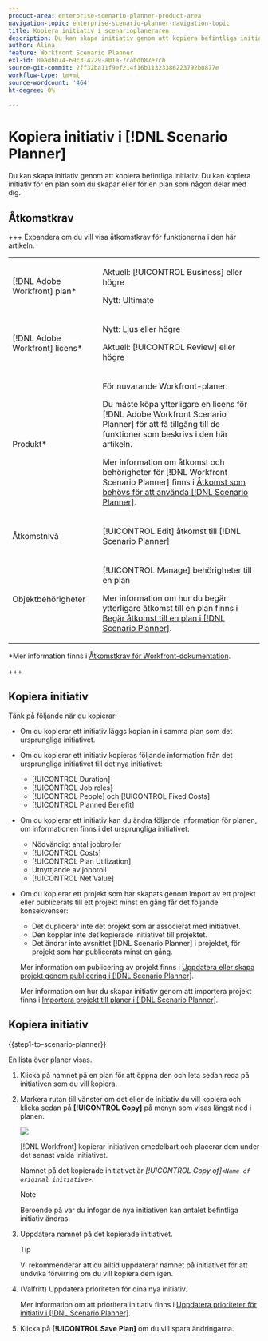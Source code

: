 ```yaml
---
product-area: enterprise-scenario-planner-product-area
navigation-topic: enterprise-scenario-planner-navigation-topic
title: Kopiera initiativ i scenarioplaneraren
description: Du kan skapa initiativ genom att kopiera befintliga initiativ. Du kan kopiera initiativ för en plan som du skapar eller för en plan som någon delar med dig.
author: Alina
feature: Workfront Scenario Planner
exl-id: 0aadb074-69c3-4229-a01a-7cabdb87e7cb
source-git-commit: 2ff32ba11f9ef214f16b11323386223792b0877e
workflow-type: tm+mt
source-wordcount: '464'
ht-degree: 0%

---
```


# Kopiera initiativ i [!DNL Scenario Planner]

<!--Audited: 07/2024-->

Du kan skapa initiativ genom att kopiera befintliga initiativ. Du kan kopiera initiativ för en plan som du skapar eller för en plan som någon delar med dig.

## Åtkomstkrav

+++ Expandera om du vill visa åtkomstkrav för funktionerna i den här artikeln.

<table style="table-layout:auto"> 
 <col> 
 <col> 
 <tbody> 
  <tr> 
   <td> <p>[!DNL Adobe Workfront] plan*</p> </td> 
   <td> <p>Aktuell: [!UICONTROL Business] eller högre</p>
   <p>Nytt: Ultimate </p>
   </td> 
  </tr> 
  <tr> 
   <td> <p>[!DNL Adobe Workfront] licens*</p> </td> 
   <td> <p>Nytt: Ljus eller högre</p> 
   <p>Aktuell: [!UICONTROL Review] eller högre</p> </td> 
  </tr> 
  <tr> 
   <td>Produkt* </td> 
   <td> 
   <p>För nuvarande Workfront-planer: </p>
   <p>Du måste köpa ytterligare en licens för [!DNL Adobe Workfront Scenario Planner] för att få tillgång till de funktioner som beskrivs i den här artikeln.</p> <p>Mer information om åtkomst och behörigheter för [!DNL Workfront Scenario Planner] finns i <a href="../scenario-planner/access-needed-to-use-sp.md" class="MCXref xref">Åtkomst som behövs för att använda [!DNL Scenario Planner]</a>. </p> </td> 
  </tr> 
  <tr data-mc-conditions=""> 
   <td>Åtkomstnivå </td> 
   <td> <p>[!UICONTROL Edit] åtkomst till [!DNL Scenario Planner]</p> </td> 
  </tr> 
  <tr data-mc-conditions=""> 
   <td> <p>Objektbehörigheter </p> </td> 
   <td> <p>[!UICONTROL Manage] behörigheter till en plan</p> <p>Mer information om hur du begär ytterligare åtkomst till en plan finns i <a href="../scenario-planner/request-access-to-plan.md" class="MCXref xref">Begär åtkomst till en plan i [!DNL Scenario Planner]</a>.</p> </td> 
  </tr> 
 </tbody> 
</table>

*Mer information finns i [Åtkomstkrav för Workfront-dokumentation](/help/quicksilver/administration-and-setup/add-users/access-levels-and-object-permissions/access-level-requirements-in-documentation.md).

+++

## Kopiera initiativ

Tänk på följande när du kopierar:

* Om du kopierar ett initiativ läggs kopian in i samma plan som det ursprungliga initiativet.
* Om du kopierar ett initiativ kopieras följande information från det ursprungliga initiativet till det nya initiativet:

   * [!UICONTROL Duration]
   * [!UICONTROL Job roles]
   * [!UICONTROL People] och [!UICONTROL Fixed Costs]
   * [!UICONTROL Planned Benefit]

* Om du kopierar ett initiativ kan du ändra följande information för planen, om informationen finns i det ursprungliga initiativet:

   * Nödvändigt antal jobbroller
   * [!UICONTROL Costs]
   * [!UICONTROL Plan Utilization]
   * Utnyttjande av jobbroll
   * [!UICONTROL Net Value]

* Om du kopierar ett projekt som har skapats genom import av ett projekt eller publicerats till ett projekt minst en gång får det följande konsekvenser:

   * Det duplicerar inte det projekt som är associerat med initiativet.
   * Den kopplar inte det kopierade initiativet till projektet.
   * Det ändrar inte avsnittet [!DNL Scenario Planner] i projektet, för projekt som har publicerats minst en gång.

  Mer information om publicering av projekt finns i [Uppdatera eller skapa projekt genom publicering i  [!DNL Scenario Planner]](../scenario-planner/publish-scenarios-update-projects.md).

  Mer information om hur du skapar initiativ genom att importera projekt finns i [Importera projekt till planer i  [!DNL Scenario Planner]](../scenario-planner/import-projects-to-plans.md).

## Kopiera initiativ

{{step1-to-scenario-planner}}

En lista över planer visas.

1. Klicka på namnet på en plan för att öppna den och leta sedan reda på initiativen som du vill kopiera.
1. Markera rutan till vänster om det eller de initiativ du vill kopiera och klicka sedan på **[!UICONTROL Copy]** på menyn som visas längst ned i planen.

   ![](assets/bottom-manage-initiative-menu-350x45.png)

   [!DNL Workfront] kopierar initiativen omedelbart och placerar dem under det senast valda initiativet.

   Namnet på det kopierade initiativet är *[!UICONTROL Copy of]`<Name of original initiative>`*.

   >[!NOTE]
   >
   >Beroende på var du infogar de nya initiativen kan antalet befintliga initiativ ändras.

1. Uppdatera namnet på det kopierade initiativet.

   >[!TIP]
   >
   >Vi rekommenderar att du alltid uppdaterar namnet på initiativet för att undvika förvirring om du vill kopiera dem igen.

1. (Valfritt) Uppdatera prioriteten för dina nya initiativ.

   Mer information om att prioritera initiativ finns i [Uppdatera prioriteter för initiativ i  [!DNL Scenario Planner]](../scenario-planner/prioritize-initiatives.md).

1. Klicka på **[!UICONTROL Save Plan]** om du vill spara ändringarna.
